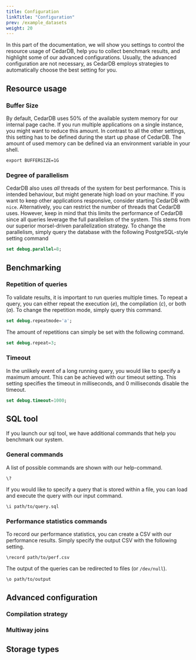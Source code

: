 ```yaml
---
title: Configuration
linkTitle: "Configuration"
prev: /example_datasets
weight: 20
---
```


In this part of the documentation, we will show you settings to control the resource usage of CedarDB, help you to collect benchmark results, and highlight some of our advanced configurations.
Usually, the advanced configuration are not necessary, as CedarDB employs strategies to automatically choose the best setting for you.


## Resource usage

### Buffer Size

By default, CedarDB uses 50% of the available system memory for our internal page cache.
If you run multiple applications on a single instance, you might want to reduce this amount.
In contrast to all the other settings, this setting has to be defined during the start up phase of CedarDB.
The amount of used memory can be defined via an environment variable in your shell.

```shell
export BUFFERSIZE=1G
```

### Degree of parallelism

CedarDB also uses *all* threads of the system for best performance.
This is intended behaviour, but might generate high load on your machine.
If you want to keep other applications responsive, consider starting CedarDB with `nice`.
Alternatively, you can restrict the number of threads that CedarDB uses.
However, keep in mind that this limits the performance of CedarDB since all queries leverage the full parallelism of the system.
This stems from our superior morsel-driven parallelization strategy.
To change the parallelism, simply query the database with the following PostgreSQL-style setting command

```sql
set debug.parallel=8;
```

## Benchmarking


### Repetition of queries

To validate results, it is important to run queries multiple times.
To repeat a query, you can either repeat the execution (*e*), the compilation (*c*), or both (*a*).
To change the repetition mode, simply query this command.

```sql
set debug.repeatmode='a';
```

The amount of repetitions can simply be set with the following command.

```sql
set debug.repeat=3;
```


### Timeout

In the unlikely event of a long running query, you would like to specify a maximum amount.
This can be achieved with our timeout setting.
This setting specifies the timeout in milliseconds, and 0 milliseconds disable the timeout.

```sql
set debug.timeout=1000;
```


## SQL tool

If you launch our sql tool, we have additional commands that help you benchmark our system.

### General commands

A list of possible commands are shown with our help-command.
```
\?
```

If you would like to specify a query that is stored within a file, you can load and execute the query with our input command.
```
\i path/to/query.sql
```


### Performance statistics commands


To record our performance statistics, you can create a CSV with our performance results.
Simply specify the output CSV with the following setting.

```
\record path/to/perf.csv
```


The output of the queries can be redirected to files (or `/dev/null`).

```
\o path/to/output
```


## Advanced configuration

### Compilation strategy

### Multiway joins


## Storage types

